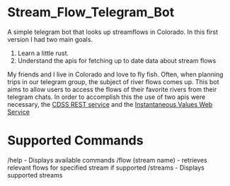 # Stream_Flow_Telegram_Bot

A simple telegram bot that looks up streamflows in Colorado. In this first
version I had two main goals.

1. Learn a little rust.
2. Understand the apis for fetching up to date data about stream flows

My friends and I live in Colorado and love to fly fish. Often, when planning
trips in our telegram group, the subject of river flows comes up. This bot aims
to allow users to access the flows of their favorite rivers from their telegram
chats. In order to accomplish this the use of two apis were necessary,
the [CDSS REST service](https://dwr.state.co.us/Rest/GET/Help) and
the [Instantaneous Values Web Service](https://waterservices.usgs.gov/rest/)

# Supported Commands

/help - Displays available commands
/flow (stream name) - retrieves relevant flows for specified stream if supported
/streams - Displays supported streams
